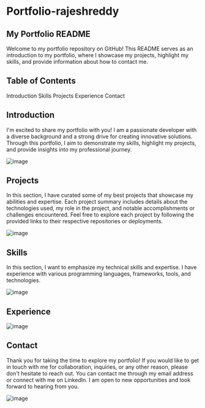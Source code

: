 # Portfolio-rajeshreddy
## My Portfolio README
Welcome to my portfolio repository on GitHub! This README serves as an introduction to my portfolio, where I showcase my projects, highlight my skills, and provide information about how to contact me.

## Table of Contents
Introduction
Skills
Projects
Experience
Contact
## Introduction
I'm excited to share my portfolio with you! I am a passionate developer with a diverse background and a strong drive for creating innovative solutions. Through this portfolio, I aim to demonstrate my skills, highlight my projects, and provide insights into my professional journey.

![image](https://github.com/rajeshreddy-1707/Portfolio-rajeshreddy/assets/92686380/1205eaac-0d9f-4399-acec-04721b2c169f)

## Projects
In this section, I have curated some of my best projects that showcase my abilities and expertise. Each project summary includes details about the technologies used, my role in the project, and notable accomplishments or challenges encountered. Feel free to explore each project by following the provided links to their respective repositories or deployments.

![image](https://github.com/rajeshreddy-1707/Portfolio-rajeshreddy/assets/92686380/b2f3d1de-9b2e-4b81-b8a3-d536d103f1be)

## Skills
In this section, I want to emphasize my technical skills and expertise. I have experience with various programming languages, frameworks, tools, and technologies.

![image](https://github.com/rajeshreddy-1707/Portfolio-rajeshreddy/assets/92686380/b19e7ac6-0570-45b3-bc32-eb1b93edcd86)

## Experience

![image](https://github.com/rajeshreddy-1707/Portfolio-rajeshreddy/assets/92686380/c129db18-1a84-4902-bea3-83d3a768e5ee)

## Contact
Thank you for taking the time to explore my portfolio! If you would like to get in touch with me for collaboration, inquiries, or any other reason, please don't hesitate to reach out. You can contact me through my email address or connect with me on LinkedIn. I am open to new opportunities and look forward to hearing from you.

![image](https://github.com/rajeshreddy-1707/Portfolio-rajeshreddy/assets/92686380/24ac8ae9-8e42-4654-a1e0-4cfeaa35cae3)
